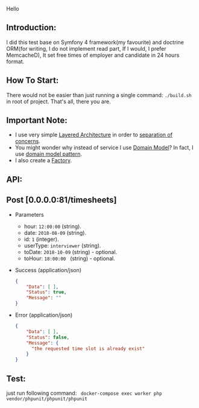 Hello

Introduction:
-

I did this test base on Symfony 4 framework(my favourite) and doctrine ORM(for writing, I do not implement read part, If I would, I prefer MemcacheD), It set free times of employer and candidate in 24 hours format.

How To Start:
-
There would not be easier than just running a single command: `./build.sh` in root of project. That's all, there you are.

Important Note:
-
 - I use very simple [Layered Architecture](https://www.culttt.com/2014/11/10/creating-using-command-bus/) in order to [separation of concerns](https://stackoverflow.com/questions/98734/what-is-separation-of-concerns).
 - You might wonder why instead of service I use [Domain Model](https://martinfowler.com/eaaCatalog/domainModel.html)? In fact, I use [domain model pattern](https://stackoverflow.com/questions/41335249/domain-model-pattern-example). 
 - I also create a [Factory](https://www.culttt.com/2014/12/24/factories-domain-driven-design/).

API:
-

## Post [0.0.0.0:81/timesheets]
+ Parameters
    + hour: `12:00:00` (string).
    + date: `2018-08-09` (string).
    + id: `1` (integer).
    + userType: `interviewer` (string).
    + toDate: `2018-10-09` (string) - optional.
    + toHour: `18:00:00 ` (string) - optional.

+ Success (application/json)

    ```json
    {
        "Data": [ ],
        "Status": true,
        "Message": ""
    }
    ```

+ Error (application/json)

    ```json
    {
        "Data": [ ],
        "Status": false,
        "Message": {
          "the requested time slot is already exist"
        }
    }
    ```
    
Test:
-
just run following command: ` docker-compose exec worker php vendor/phpunit/phpunit/phpunit`